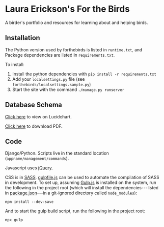 # Laura Erickson's For the Birds

A birder's portfolio and resources for learning about and helping birds.


## Installation

The Python version used by forthebirds is listed in `runtime.txt`, and Package
dependencies are listed in `requirements.txt`.

To install:
1. Install the python dependencies with `pip install -r requirements.txt`
1. Add your `localsettings.py` file (see `forthebirds/localsettings.sample.py`)
1. Start the site with the command `./manage.py runserver`


## Database Schema

[Click here](https://www.lucidchart.com/documents/view/a75393ca-f3ce-45e0-8658-e901ae2e41a0)
to view on Lucidchart.

[Click here](https://www.lucidchart.com/publicSegments/view/a3c5059c-139e-40a8-ad5c-bdfdad791a14/image.pdf)
to download PDF.


## Code

Django/Python. Scripts live in the standard location
(`appname/management/commands`).

Javascript uses [jQuery](https://jquery.com).

CSS is in [SASS](http://sass-lang.com).
[gulpfile.js](gulpfile.js) can be used to automate the compilation of
SASS in development.
To set up, assuming [Gulp.js](http://gulpjs.com) is installed on the
system, run the following in the project root (which will install the
dependencies---listed in [package.json](package.json)---in a git-ignored
directory called `node_modules`):
```
npm install --dev-save
```

And to start the gulp build script, run the following in the project root:
```
npx gulp
```
